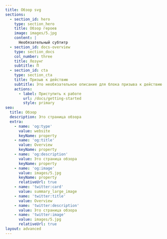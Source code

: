 ```yaml
---
title: Обзор svg
sections:
  - section_id: hero
    type: section_hero
    title: Обзор героев
    image: images/5.jpg
    content: |
      Необязательный субтитр
  - section_id: docs-overview
    type: section_docs
    col_number: three
    title: Лозунг
    subtitle: П
  - section_id: cta
    type: section_cta
    title: Призыв к действию
    subtitle: Это необязательное описание для блока призыва к действию.
    actions:
      - label: Приступить к работе
        url: /docs/getting-started
        style: primary
seo:
  title: Обзор
  description: Это страница обзора
  extra:
    - name: 'og:type'
      value: website
      keyName: property
    - name: 'og:title'
      value: Overview
      keyName: property
    - name: 'og:description'
      value: Это страница обзора
      keyName: property
    - name: 'og:image'
      value: images/5.jpg
      keyName: property
      relativeUrl: true
    - name: 'twitter:card'
      value: summary_large_image
    - name: 'twitter:title'
      value: Overview
    - name: 'twitter:description'
      value: Это страница обзора
    - name: 'twitter:image'
      value: images/5.jpg
      relativeUrl: true
layout: advanced
---
```


